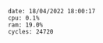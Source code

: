 

                date: 18/04/2022 18:00:17
                cpu: 0.1%
                ram: 19.0%
                cycles: 24720

                         